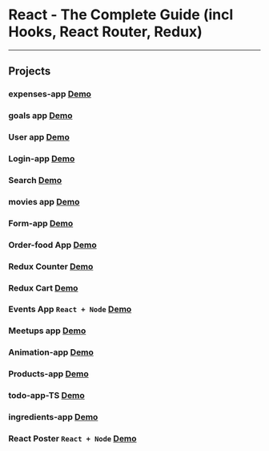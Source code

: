 # React - The Complete Guide (incl Hooks, React Router, Redux)

---

## Projects

### expenses-app [Demo](https://expensses-app.vercel.app/)

### goals app [Demo](https://mo-goals-app.netlify.app/)

### User app [Demo](https://mo-user.netlify.app/)

### Login-app [Demo](https://mo-login.netlify.app/)

### Search [Demo](https://mo-search-app.netlify.app/)

### movies app [Demo](https://mo-movies-app.netlify.app/)

### Form-app [Demo](https://mo-form-app.netlify.app/)

### Order-food App [Demo](https://mo-food-order.netlify.app/)

### Redux Counter [Demo](https://mo-redux-counter.netlify.app/)

### Redux Cart [Demo](https://mo-redux-cart.netlify.app/)

### Events App `React + Node` [Demo](https://events-l6bk.onrender.com/events/new)

### Meetups app [Demo](https://nextjs-jxsletvhz-mahmoudali2233.vercel.app/)

### Animation-app [Demo](https://mo-animation-app.netlify.app/)

### Products-app [Demo](https://mo-products.netlify.app/)

### todo-app-TS [Demo](https://mo-ts-todo-app.netlify.app/)

### ingredients-app [Demo](https://mo-ingredients.netlify.app/)

### React Poster `React + Node` [Demo](https://posts-15f6.onrender.com/)
